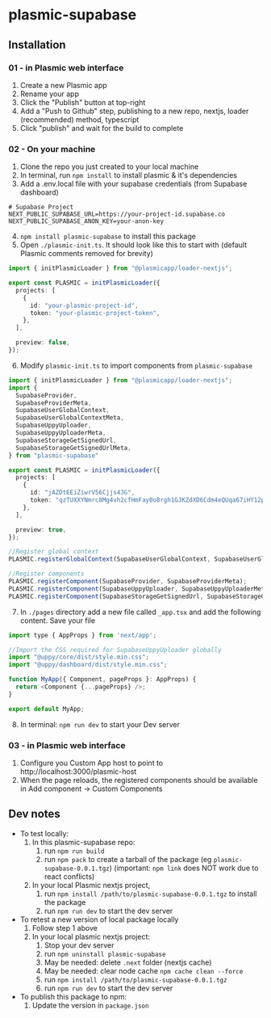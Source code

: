 # plasmic-supabase

## Installation

### 01 - in Plasmic web interface
1. Create a new Plasmic app
2. Rename your app
3. Click the "Publish" button at top-right
4. Add a "Push to Github" step, publishing to a new repo, nextjs, loader (recommended) method, typescript
5. Click "publish" and wait for the build to complete

### 02 - On your machine
1. Clone the repo you just created to your local machine
2. In terminal, run `npm install` to install plasmic & it's dependencies
3. Add a .env.local file with your supabase credentials (from Supabase dashboard)
```
# Supabase Project
NEXT_PUBLIC_SUPABASE_URL=https://your-project-id.supabase.co
NEXT_PUBLIC_SUPABASE_ANON_KEY=your-anon-key
```
4. `npm install plasmic-supabase` to install this package
5. Open `./plasmic-init.ts`. It should look like this to start with (default Plasmic comments removed for brevity)
```ts
import { initPlasmicLoader } from "@plasmicapp/loader-nextjs";

export const PLASMIC = initPlasmicLoader({
  projects: [
    {
      id: "your-plasmic-project-id",
      token: "your-plasmic-project-token",
    },
  ],

  preview: false,
});

```
6. Modify `plasmic-init.ts` to import components from `plasmic-supabase`
```ts
import { initPlasmicLoader } from "@plasmicapp/loader-nextjs";
import { 
  SupabaseProvider, 
  SupabaseProviderMeta,
  SupabaseUserGlobalContext,
  SupabaseUserGlobalContextMeta,
  SupabaseUppyUploader,
  SupabaseUppyUploaderMeta,
  SupabaseStorageGetSignedUrl,
  SupabaseStorageGetSignedUrlMeta,
} from "plasmic-supabase"

export const PLASMIC = initPlasmicLoader({
  projects: [
    {
      id: "jAZDtEEiZiwrV56Cjjs4JG",
      token: "qzTUXXYNmrc8Mg4vh2cfHmFay0o8rgh1GJKZdXD6Cdm4eQUqa67iHY12pBwbFc4KpCldD2TDl1sc1Z0rk9FQ",
    },
  ],

  preview: true,
});

//Register global context
PLASMIC.registerGlobalContext(SupabaseUserGlobalContext, SupabaseUserGlobalContextMeta)

//Register components
PLASMIC.registerComponent(SupabaseProvider, SupabaseProviderMeta);
PLASMIC.registerComponent(SupabaseUppyUploader, SupabaseUppyUploaderMeta);
PLASMIC.registerComponent(SupabaseStorageGetSignedUrl, SupabaseStorageGetSignedUrlMeta);

```
7. In `./pages` directory add a new file called `_app.tsx` and add the following content. Save your file
```js
import type { AppProps } from 'next/app';

//Import the CSS required for SupabaseUppyUploader globally
import "@uppy/core/dist/style.min.css";
import "@uppy/dashboard/dist/style.min.css";

function MyApp({ Component, pageProps }: AppProps) {
  return <Component {...pageProps} />;
}

export default MyApp;
```
8. In terminal: `npm run dev` to start your Dev server


### 03 - in Plasmic web interface
1. Configure you Custom App host to point to http://localhost:3000/plasmic-host
2. When the page reloads, the registered components should be available in Add component -> Custom Components


## Dev notes
* To test locally:
    1. In this plasmic-supabase repo:
        1. run `npm run build`
        2. run `npm pack` to create a tarball of the package (eg `plasmic-supabase-0.0.1.tgz`) (important: `npm link` does NOT work due to react conflicts)
    2. In your local Plasmic nextjs project, 
        1. run `npm install /path/to/plasmic-supabase-0.0.1.tgz` to install the package
        2. run `npm run dev` to start the dev server
* To retest a new version of local package locally
    1. Follow step 1 above
    2. In your local plasmic nextjs project:
        1. Stop your dev server
        2. run `npm uninstall plasmic-supabase` 
        3. May be needed: delete `.next` folder (nextjs cache) 
        4. May be needed: clear node cache `npm cache clean --force`
        5. run `npm install /path/to/plasmic-supabase-0.0.1.tgz`
        6. run `npm run dev` to start the dev server
* To publish this package to npm:
    1. Update the version in `package.json`

